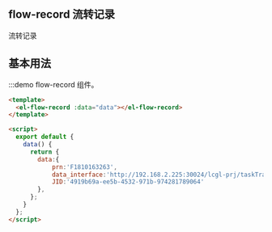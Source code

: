 ## flow-record 流转记录

流转记录

## 基本用法

:::demo flow-record 组件。
```html
<template>
  <el-flow-record :data="data"></el-flow-record>
</template>

<script>
  export default {
    data() {
      return {
        data:{
            prn:'F1810163263',
            data_interface:'http://192.168.2.225:30024/lcgl-prj/taskTrans/',
            JID:'4919b69a-ee5b-4532-971b-974281789064'
        },
      };
    }
  };
</script>
```
